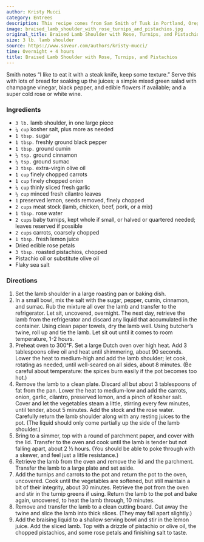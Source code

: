 ```yaml
---
author: Kristy Mucci
category: Entrees
description: This recipe comes from Sam Smith of Tusk in Portland, Oregon.
image: braised_lamb_shoulder_with_rose_turnips_and_pistachios.jpg
original_title: Braised Lamb Shoulder with Rose, Turnips, and Pistachios
size: 3 lb. lamb shoulder
source: https://www.saveur.com/authors/kristy-mucci/
time: Overnight + 4 hours
title: Braised Lamb Shoulder with Rose, Turnips, and Pistachios
---
```


Smith notes “I like to eat it with a steak knife, keep some texture.” Serve this with lots of bread for soaking up the juices; a simple mixed green salad with champagne vinegar, black pepper, and edible flowers if available; and a super cold rose or white wine.

### Ingredients

* `3 lb.` lamb shoulder, in one large piece
* `¼ cup` kosher salt, plus more as needed
* `1 tbsp.` sugar
* `1 tbsp.` freshly ground black pepper
* `1 tbsp.` ground cumin
* `½ tsp.` ground cinnamon
* `½ tsp.` ground sumac
* `3 tbsp.` extra-virgin olive oil
* `1 cup` finely chopped carrots
* `1 cup` finely chopped onion
* `¼ cup` thinly sliced fresh garlic
* `½ cup` minced fresh cilantro leaves
* `1` preserved lemon, seeds removed, finely chopped
* `2 cups` meat stock (lamb, chicken, beef, pork, or a mix)
* `1 tbsp.` rose water
* `2 cups` baby turnips, kept whole if small, or halved or quartered needed; leaves reserved if possible
* `2 cups` carrots, coarsely chopped
* `1 tbsp.` fresh lemon juice
* Dried edible rose petals
* `3 tbsp.` roasted pistachios, chopped
* Pistachio oil or substitute olive oil
* Flaky sea salt

### Directions

1. Set the lamb shoulder in a large roasting pan or baking dish.
2. In a small bowl, mix the salt with the sugar, pepper, cumin, cinnamon, and sumac. Rub the mixture all over the lamb and transfer to the refrigerator. Let sit, uncovered, overnight. The next day, retrieve the lamb from the refrigerator and discard any liquid that accumulated in the container. Using clean paper towels, dry the lamb well. Using butcher’s twine, roll up and tie the lamb. Let sit out until it comes to room temperature, 1-2 hours.
3. Preheat oven to 300°F. Set a large Dutch oven over high heat. Add 3 tablespoons olive oil and heat until shimmering, about 90 seconds. Lower the heat to medium-high and add the lamb shoulder; let cook, rotating as needed, until well-seared on all sides, about 8 minutes. (Be careful about temperature: the spices burn easily if the pot becomes too hot.)
4. Remove the lamb to a clean plate. Discard all but about 3 tablespoons of fat from the pan. Lower the heat to medium-low and add the carrots, onion, garlic, cilantro, preserved lemon, and a pinch of kosher salt. Cover and let the vegetables steam a little, stirring every few minutes, until tender, about 5 minutes. Add the stock and the rose water. Carefully return the lamb shoulder along with any resting juices to the pot. (The liquid should only come partially up the side of the lamb shoulder.)
5. Bring to a simmer, top with a round of parchment paper, and cover with the lid. Transfer to the oven and cook until the lamb is tender but not falling apart, about 2 ½ hours. (You should be able to poke through with a skewer, and feel just a little resistance.)
6. Retrieve the lamb from the oven and remove the lid and the parchment. Transfer the lamb to a large plate and set aside.
7. Add the turnips and carrots to the pot and return the pot to the oven, uncovered. Cook until the vegetables are softened, but still maintain a bit of their integrity, about 30 minutes. Retrieve the pot from the oven and stir in the turnip greens if using. Return the lamb to the pot and bake again, uncovered, to heat the lamb through, 10 minutes.
8. Remove and transfer the lamb to a clean cutting board. Cut away the twine and slice the lamb into thick slices. (They may fall apart slightly.)
9. Add the braising liquid to a shallow serving bowl and stir in the lemon juice. Add the sliced lamb. Top with a drizzle of pistachio or olive oil, the chopped pistachios, and some rose petals and finishing salt to taste.